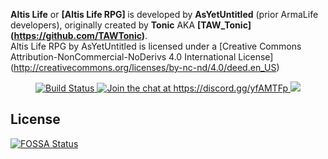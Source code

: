 <b>Altis Life</b> or <b>[Altis Life RPG] </b> is developed by <b>AsYetUntitled</b> (prior ArmaLife developers), originally created by <b>Tonic</b> AKA <b>[TAW_Tonic] (https://github.com/TAWTonic)</b>.<br/>
Altis Life RPG by AsYetUntitled is licensed under a [Creative Commons Attribution-NonCommercial-NoDerivs 4.0 International License] (http://creativecommons.org/licenses/by-nc-nd/4.0/deed.en_US)<br/>

<p align="center">
    <a href="https://travis-ci.org/AsYetUntitled/Framework">
        <img src="https://api.travis-ci.org/AsYetUntitled/Framework.svg" alt="Build Status">
    </a>
       <a href="https://discord.gg/5Sz7XTc">
        <img src="https://img.shields.io/badge/Discord-Join%20chat%20→-738bd7.svg" alt="Join the chat at https://discord.gg/yfAMTFp">
    </a>
<a href="https://app.fossa.io/projects/git%2Bgithub.com%2FBoGuu%2FFramework?ref=badge_shield" alt="FOSSA Status"><img src="https://app.fossa.io/api/projects/git%2Bgithub.com%2FBoGuu%2FFramework.svg?type=shield"/></a>
</p>


## License
[![FOSSA Status](https://app.fossa.io/api/projects/git%2Bgithub.com%2FBoGuu%2FFramework.svg?type=large)](https://app.fossa.io/projects/git%2Bgithub.com%2FBoGuu%2FFramework?ref=badge_large)